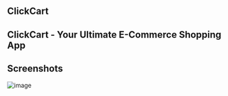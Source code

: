 ## ClickCart
## ClickCart - Your Ultimate E-Commerce Shopping App
## Screenshots
![image](https://github.com/KarimovEldar/ClickCart/assets/142349187/fa59f680-5f65-454e-9a46-94d5fa7480ca)

